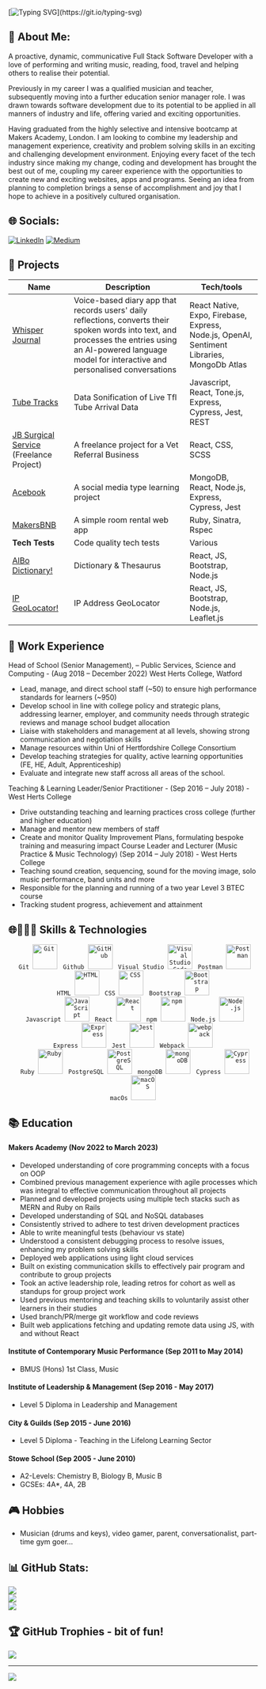 [![Typing SVG](https://readme-typing-svg.demolab.com?font=Bruno+Ace+SC&weight=900&size=40&duration=2000&pause=200&color=71F79A&center=true&width=1200&height=200&lines=Alex+Bodian;Full+Stack+Software+Engineer;Integration+Engineer;Thank+you+for+visiting!)](https://git.io/typing-svg)


## 💫 About Me:
A proactive, dynamic, communicative Full Stack Software Developer with a love of performing and writing music, reading, food, travel and helping others to realise their potential.

Previously in my career I was a qualified musician and teacher, subsequently moving into a further education senior manager role. I was drawn towards software development due to its potential to be applied in all manners of industry and life, offering varied and exciting opportunities.

Having graduated from the highly selective and intensive bootcamp at Makers Academy, London. I am looking to combine my leadership and management experience, creativity and problem solving skills in an exciting and challenging development environment. Enjoying every facet of the tech industry since making my change, coding and development has brought the best out of me, coupling my career experience with the opportunities to create new and exciting websites, apps and programs. Seeing an idea from planning to completion brings a sense of accomplishment and joy that I hope to achieve in a positively cultured organisation. 


## 🌐 Socials:
[![LinkedIn](https://img.shields.io/badge/LinkedIn-%230077B5.svg?logo=linkedin&logoColor=white)](https://linkedin.com/in/alex-bodian-54814593) [![Medium](https://img.shields.io/badge/Medium-12100E?logo=medium&logoColor=white)](https://medium.com/@ajnbodian) 


## 🚧 Projects

| Name                         | Description                  | Tech/tools                                       |
| ---------------------------- | ---------------------------- | ------------------------------------------------ |
| [Whisper Journal](https://github.com/abodian/whisper-journal) | Voice-based diary app that records users' daily reflections, converts their spoken words into text, and processes the entries using an AI-powered language model for interactive and personalised conversations | React Native, Expo, Firebase, Express, Node.js, OpenAI, Sentiment Libraries, MongoDb Atlas |
| [Tube Tracks](https://github.com/abodian/tube-tracks)              | Data Sonification of Live Tfl Tube Arrival Data | Javascript, React, Tone.js, Express, Cypress, Jest, REST |
| [JB Surgical Service](https://github.com/abodian/jb-surgical-services-website) (Freelance Project) | A freelance project for a Vet Referral Business | React, CSS, SCSS |
| [Acebook](https://github.com/abodian/acebook-team-water)                  | A social media type learning project      | MongoDB, React, Node.js, Express, Cypress, Jest  |
| [MakersBNB](https://github.com/abodian/makersbnb-ruby-seed)                | A simple room rental web app | Ruby, Sinatra, Rspec                             |
| **Tech Tests**               | Code quality tech tests      | Various                                          |
| [AlBo Dictionary!](https://github.com/abodian/dictionary-bootstrap)         | Dictionary & Thesaurus       | React, JS, Bootstrap, Node.js                    |
| [IP GeoLocator!](https://github.com/abodian/ip-address-tracker)         | IP Address GeoLocator       | React, JS, Bootstrap, Node.js, Leaflet.js                    |

## 💼 Work Experience

Head of School (Senior Management), – Public Services, Science and Computing - (Aug 2018 – December 2022) West Herts College, Watford
* Lead, manage, and direct school staff (~50) to ensure high performance standards for learners (~950)
* Develop school in line with college policy and strategic plans, addressing learner, employer, and community needs through
strategic reviews and manage school budget allocation
* Liaise with stakeholders and management at all levels, showing strong communication and negotiation skills
* Manage resources within Uni of Hertfordshire College Consortium
* Develop teaching strategies for quality, active learning opportunities (FE, HE, Adult, Apprenticeship)
* Evaluate and integrate new staff across all areas of the school.

Teaching & Learning Leader/Senior Practitioner - (Sep 2016 – July 2018) - West Herts College
* Drive outstanding teaching and learning practices cross college (further and higher education)
* Manage and mentor new members of staff
* Create and monitor Quality Improvement Plans, formulating bespoke training and measuring impact Course Leader and Lecturer (Music Practice & Music 
Technology) (Sep 2014 – July 2018) - West Herts College
* Teaching sound creation, sequencing, sound for the moving image, solo music performance, band units and more
* Responsible for the planning and running of a two year Level 3 BTEC course
* Tracking student progress, achievement and attainment

## 🌐👨🏻‍💻 Skills & Technologies

<div align="center">
	<code> Git <img height="50" src="https://user-images.githubusercontent.com/25181517/192108372-f71d70ac-7ae6-4c0d-8395-51d8870c2ef0.png" alt="Git" title="Git" /></code>
	<code> Github <img height="50" src="https://user-images.githubusercontent.com/25181517/192108374-8da61ba1-99ec-41d7-80b8-fb2f7c0a4948.png" alt="GitHub" title="GitHub" /></code>
	<code> Visual Studio <img height="50" src="https://user-images.githubusercontent.com/25181517/192108891-d86b6220-e232-423a-bf5f-90903e6887c3.png" alt="Visual Studio Code" title="Visual Studio Code" /></code>
	<code> Postman <img height="50" src="https://user-images.githubusercontent.com/25181517/192109061-e138ca71-337c-4019-8d42-4792fdaa7128.png" alt="Postman" title="Postman" /></code>
	<code> HTML <img height="50" src="https://user-images.githubusercontent.com/25181517/192158954-f88b5814-d510-4564-b285-dff7d6400dad.png" alt="HTML" title="HTML" /></code>
	<code> CSS <img height="50" src="https://user-images.githubusercontent.com/25181517/183898674-75a4a1b1-f960-4ea9-abcb-637170a00a75.png" alt="CSS" title="CSS" /></code>
	<code> Bootstrap <img height="50" src="https://user-images.githubusercontent.com/25181517/183898054-b3d693d4-dafb-4808-a509-bab54cf5de34.png" alt="Bootstrap" title="Bootstrap" /></code>
	<br />
	<code> Javascript <img height="50" src="https://user-images.githubusercontent.com/25181517/117447155-6a868a00-af3d-11eb-9cfe-245df15c9f3f.png" alt="JavaScript" title="JavaScript" /></code>
	<code> React <img height="50" src="https://user-images.githubusercontent.com/25181517/183897015-94a058a6-b86e-4e42-a37f-bf92061753e5.png" alt="React" title="React" /></code>
	<code> npm <img height="50" src="https://user-images.githubusercontent.com/25181517/121401671-49102800-c959-11eb-9f6f-74d49a5e1774.png" alt="npm" title="npm" /></code>
	<code> Node.js <img height="50" src="https://user-images.githubusercontent.com/25181517/183568594-85e280a7-0d7e-4d1a-9028-c8c2209e073c.png" alt="Node.js" title="Node.js" /></code>
	<code> Express <img height="50" src="https://user-images.githubusercontent.com/25181517/183859966-a3462d8d-1bc7-4880-b353-e2cbed900ed6.png" alt="Express" title="Express" /></code>
	<code> Jest <img height="50" src="https://user-images.githubusercontent.com/25181517/187955005-f4ca6f1a-e727-497b-b81b-93fb9726268e.png" alt="Jest" title="Jest" /></code>
	<code> Webpack <img height="50" src="https://user-images.githubusercontent.com/25181517/187955008-981340e6-b4cc-441b-80cf-7a5e94d29e7e.png" alt="webpack" title="webpack" /></code>
	<br />
	<code> Ruby <img height="50" src="https://user-images.githubusercontent.com/25181517/192603745-7d34df9e-7756-4756-a539-6a61badf7a80.png" alt="Ruby" title="Ruby" /></code>
	<code> PostgreSQL <img height="50" src="https://user-images.githubusercontent.com/25181517/117208740-bfb78400-adf5-11eb-97bb-09072b6bedfc.png" alt="PostgreSQL" title="PostgreSQL" /></code>
	<code> mongoDB <img height="50" src="https://user-images.githubusercontent.com/25181517/182884177-d48a8579-2cd0-447a-b9a6-ffc7cb02560e.png" alt="mongoDB" title="mongoDB" /></code>
	<code> Cypress <img height="50" src="https://user-images.githubusercontent.com/68279555/200387386-276c709f-380b-46cc-81fd-f292985927a8.png" alt="Cypress" title="Cypress" /></code>
	<code> macOs <img height="50" src="https://user-images.githubusercontent.com/25181517/186884152-ae609cca-8cf1-4175-8d60-1ce1fa078ca2.png" alt="macOS" title="macOS" /></code>
</div>


## 📚 Education

#### Makers Academy (Nov 2022 to March 2023)
* Developed understanding of core programming concepts with a focus on OOP
* Combined previous management experience with agile processes which was integral to effective communication throughout
all projects
* Planned and developed projects using multiple tech stacks such as MERN and Ruby on Rails
* Developed understanding of SQL and NoSQL databases
* Consistently strived to adhere to test driven development practices
* Able to write meaningful tests (behaviour vs state)
* Understood a consistent debugging process to resolve issues, enhancing my problem solving skills
* Deployed web applications using light cloud services
* Built on existing communication skills to effectively pair program and contribute to group projects
* Took an active leadership role, leading retros for cohort as well as standups for group project work
* Used previous mentoring and teaching skills to voluntarily assist other learners in their studies
* Used branch/PR/merge git workflow and code reviews
* Built web applications fetching and updating remote data using JS, with and without React

#### Institute of Contemporary Music Performance (Sep 2011 to May 2014)
* BMUS (Hons) 1st Class, Music

#### Institute of Leadership & Management (Sep 2016 - May 2017)
* Level 5 Diploma in Leadership and Management

#### City & Guilds (Sep 2015 - June 2016)
* Level 5 Diploma - Teaching in the Lifelong Learning Sector

#### Stowe School (Sep 2005 - June 2010)
* A2-Levels: Chemistry B, Biology B, Music B
* GCSEs: 4A*, 4A, 2B

## 🎮 Hobbies

* Musician (drums and keys), video gamer, parent, conversationalist, part-time gym goer...


## 📊 GitHub Stats:

![](https://github-readme-stats.vercel.app/api?username=abodian&theme=dark&hide_border=false&include_all_commits=true&count_private=true)<br/>
![](https://github-readme-streak-stats.herokuapp.com/?user=abodian&theme=dark&hide_border=false)<br/>
![](https://github-readme-stats.vercel.app/api/top-langs/?username=abodian&theme=dark&hide_border=false&include_all_commits=true&count_private=true&layout=compact)


## 🏆 GitHub Trophies - bit of fun!

![](https://github-profile-trophy.vercel.app/?username=abodian&theme=juicyfresh&no-frame=false&no-bg=false&margin-w=4)

---

[![](https://visitcount.itsvg.in/api?id=abodian&icon=0&color=0)](https://visitcount.itsvg.in)

